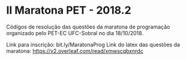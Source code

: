 # II Maratona PET - 2018.2

Códigos de resolução das questões da maratona de programação organizado pelo PET-EC UFC-Sobral no dia 18/10/2018.

Link para inscrição: bit.ly/MaratonaProg
Link do latex das questões da maratona: https://v2.overleaf.com/read/xmwscqbxnrdc
